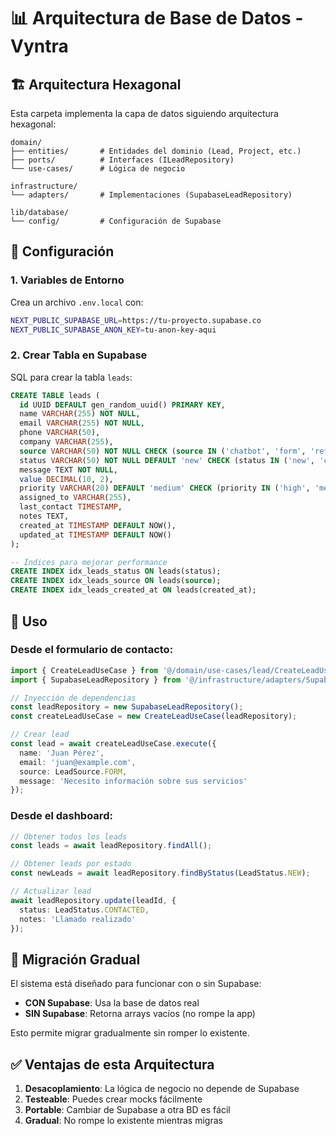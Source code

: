 # 📊 Arquitectura de Base de Datos - Vyntra

## 🏗️ Arquitectura Hexagonal

Esta carpeta implementa la capa de datos siguiendo arquitectura hexagonal:

```
domain/
├── entities/       # Entidades del dominio (Lead, Project, etc.)
├── ports/          # Interfaces (ILeadRepository)
└── use-cases/      # Lógica de negocio

infrastructure/
└── adapters/       # Implementaciones (SupabaseLeadRepository)

lib/database/
└── config/         # Configuración de Supabase
```

## 🔧 Configuración

### 1. Variables de Entorno

Crea un archivo `.env.local` con:

```bash
NEXT_PUBLIC_SUPABASE_URL=https://tu-proyecto.supabase.co
NEXT_PUBLIC_SUPABASE_ANON_KEY=tu-anon-key-aqui
```

### 2. Crear Tabla en Supabase

SQL para crear la tabla `leads`:

```sql
CREATE TABLE leads (
  id UUID DEFAULT gen_random_uuid() PRIMARY KEY,
  name VARCHAR(255) NOT NULL,
  email VARCHAR(255) NOT NULL,
  phone VARCHAR(50),
  company VARCHAR(255),
  source VARCHAR(50) NOT NULL CHECK (source IN ('chatbot', 'form', 'referral', 'social', 'direct')),
  status VARCHAR(50) NOT NULL DEFAULT 'new' CHECK (status IN ('new', 'contacted', 'qualified', 'proposal', 'converted', 'lost')),
  message TEXT NOT NULL,
  value DECIMAL(10, 2),
  priority VARCHAR(20) DEFAULT 'medium' CHECK (priority IN ('high', 'medium', 'low')),
  assigned_to VARCHAR(255),
  last_contact TIMESTAMP,
  notes TEXT,
  created_at TIMESTAMP DEFAULT NOW(),
  updated_at TIMESTAMP DEFAULT NOW()
);

-- Índices para mejorar performance
CREATE INDEX idx_leads_status ON leads(status);
CREATE INDEX idx_leads_source ON leads(source);
CREATE INDEX idx_leads_created_at ON leads(created_at);
```

## 🚀 Uso

### Desde el formulario de contacto:

```typescript
import { CreateLeadUseCase } from '@/domain/use-cases/lead/CreateLeadUseCase';
import { SupabaseLeadRepository } from '@/infrastructure/adapters/SupabaseLeadRepository';

// Inyección de dependencias
const leadRepository = new SupabaseLeadRepository();
const createLeadUseCase = new CreateLeadUseCase(leadRepository);

// Crear lead
const lead = await createLeadUseCase.execute({
  name: 'Juan Pérez',
  email: 'juan@example.com',
  source: LeadSource.FORM,
  message: 'Necesito información sobre sus servicios'
});
```

### Desde el dashboard:

```typescript
// Obtener todos los leads
const leads = await leadRepository.findAll();

// Obtener leads por estado
const newLeads = await leadRepository.findByStatus(LeadStatus.NEW);

// Actualizar lead
await leadRepository.update(leadId, {
  status: LeadStatus.CONTACTED,
  notes: 'Llamado realizado'
});
```

## 🔄 Migración Gradual

El sistema está diseñado para funcionar con o sin Supabase:

- **CON Supabase**: Usa la base de datos real
- **SIN Supabase**: Retorna arrays vacíos (no rompe la app)

Esto permite migrar gradualmente sin romper lo existente.

## ✅ Ventajas de esta Arquitectura

1. **Desacoplamiento**: La lógica de negocio no depende de Supabase
2. **Testeable**: Puedes crear mocks fácilmente
3. **Portable**: Cambiar de Supabase a otra BD es fácil
4. **Gradual**: No rompe lo existente mientras migras 